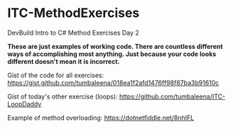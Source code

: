 # ITC-MethodExercises
DevBuild Intro to C# Method Exercises Day 2

**These are just examples of working code. There are countless different ways of accomplishing most anything. Just because your code looks different doesn't mean it is incorrect.**


Gist of the code for all exercises: https://gist.github.com/tumbaleena/018ea1f2afd1476ff98f87ba3b91610c 

Gist of today's other exercise (loops): https://github.com/tumbaleena/ITC-LoopDaddy


Example of method overloading: https://dotnetfiddle.net/8nhIFL
